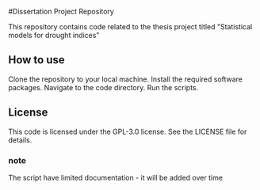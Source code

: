 #Dissertation Project Repository

This repository contains code related to the thesis project titled "Statistical models for drought indices"

## How to use

Clone the repository to your local machine.
Install the required software packages.
Navigate to the code directory.
Run the scripts.

## License
This code is licensed under the GPL-3.0 license. See the LICENSE file for details.

### note
The script have limited documentation - it will be added over time

